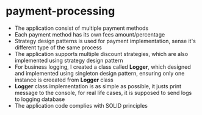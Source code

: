 # payment-processing

- The application consist of multiple payment methods
- Each payment method has its own fees amount/percentage
- Strategy design patterns is used for payment implementation, sense it's different type of the same process
- The application supports multiple discount strategies, which are also implemented using strategy design pattern
- For business logging, I created a class called **Logger**, which designed and implemented using singleton design pattern, ensuring only one instance is creeated from **Logger** class
- **Logger** class implementation is as simple as possible, it justs print message to the console, for real life cases, it is supposed to send logs to logging database
- The application code complies with SOLID principles 